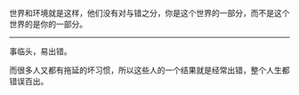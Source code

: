 世界和环境就是这样，他们没有对与错之分，你是这个世界的一部分，而不是这个世界的是你的一部分。
___
事临头，易出错。

而很多人又都有拖延的坏习惯，所以这些人的一个结果就是经常出错，整个人生都错误百出。